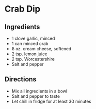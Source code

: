 # Crab Dip

## Ingredients

- 1 clove garlic, minced
- 1 can minced crab
- 8 oz. cream cheese, softened
- 2 tsp. lemon juice
- 2 tsp. Worcestershire
- Salt and pepper

## Directions

- Mix all ingredients in a bowl
- Salt and pepper to taste
- Let chill in fridge for at least 30 minutes
